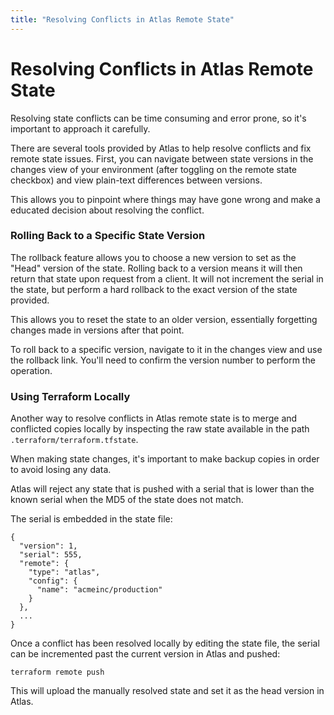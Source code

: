 ```yaml
---
title: "Resolving Conflicts in Atlas Remote State"
---
```


# Resolving Conflicts in Atlas Remote State

Resolving state conflicts can be time consuming and error prone, so
it's important to approach it carefully.

There are several tools provided by Atlas to help resolve conflicts
and fix remote state issues. First, you can navigate between state
versions in the changes view of your environment (after toggling on
the remote state checkbox) and view plain-text differences between
versions.

This allows you to pinpoint where things may have gone wrong and
make a educated decision about resolving the conflict.

### Rolling Back to a Specific State Version

The rollback feature allows you to choose a new version to set as the
"Head" version of the state. Rolling back to a version means it will
then return that state upon request from a client. It will not
increment the serial in the state, but perform a hard rollback to the
exact version of the state provided.

This allows you to reset the state to an older version, essentially
forgetting changes made in versions after that point.

To roll back to a specific version, navigate to it in the changes view
and use the rollback link. You'll need to confirm the version number
to perform the operation.

### Using Terraform Locally

Another way to resolve conflicts in Atlas remote state
is to merge and conflicted copies locally by inspecting the
raw state available in the path `.terraform/terraform.tfstate`.

When making state changes, it's important to make backup copies in
order to avoid losing any data.

Atlas will reject any state that is pushed with a serial that is lower
than the known serial when the MD5 of the state does not match.

The serial is embedded in the state file:

    {
      "version": 1,
      "serial": 555,
      "remote": {
        "type": "atlas",
        "config": {
          "name": "acmeinc/production"
        }
      },
      ...
    }

Once a conflict has been resolved locally by editing the state file,
the serial can be incremented past the current version in Atlas and
pushed:

    terraform remote push

This will upload the manually resolved state and set it as the head
version in Atlas.

